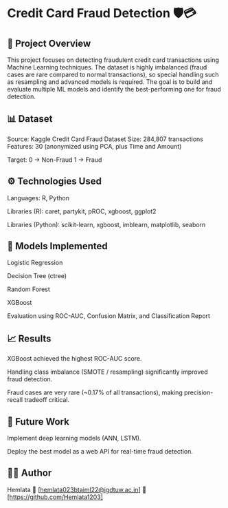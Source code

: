 # Credit Card Fraud Detection 🛡️💳

## 📌 Project Overview
This project focuses on detecting fraudulent credit card transactions using Machine Learning techniques. The dataset is highly imbalanced (fraud cases are rare compared to normal transactions), so special handling such as resampling and advanced models is required.
The goal is to build and evaluate multiple ML models and identify the best-performing one for fraud detection.

## 📊 Dataset
Source: Kaggle Credit Card Fraud Dataset
Size: 284,807 transactions
Features: 30 (anonymized using PCA, plus Time and Amount)

Target:
0 → Non-Fraud
1 → Fraud

## ⚙️ Technologies Used

Languages: R, Python

Libraries (R):
caret, partykit, pROC, xgboost, ggplot2

Libraries (Python):
scikit-learn, xgboost, imblearn, matplotlib, seaborn

## 🔬 Models Implemented

Logistic Regression

Decision Tree (ctree)

Random Forest

XGBoost

Evaluation using ROC-AUC, Confusion Matrix, and Classification Report


## 📈 Results

XGBoost achieved the highest ROC-AUC score.

Handling class imbalance (SMOTE / resampling) significantly improved fraud detection.

Fraud cases are very rare (~0.17% of all transactions), making precision-recall tradeoff critical.

## 📌 Future Work

Implement deep learning models (ANN, LSTM).

Deploy the best model as a web API for real-time fraud detection.

## 👩‍💻 Author

Hemlata
📧 [hemlata023btaiml22@igdtuw.ac.in]
🔗 [https://github.com/Hemlata1203]
